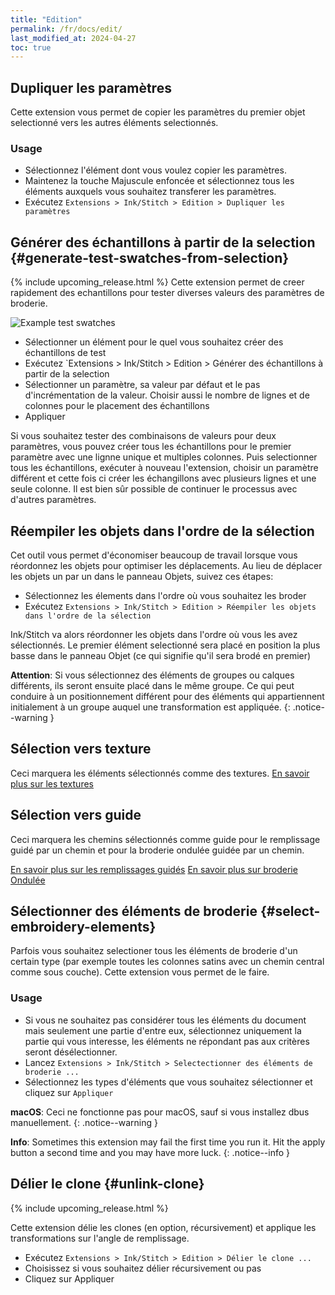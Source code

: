 ```yaml
---
title: "Edition"
permalink: /fr/docs/edit/
last_modified_at: 2024-04-27
toc: true
---
```

## Dupliquer les paramètres

Cette extension vous permet de copier les paramètres du premier objet selectionné vers les autres éléments selectionnés.


### Usage
* Sélectionnez l'élément dont vous voulez copier les paramètres.
* Maintenez la touche Majuscule enfoncée et sélectionnez tous les éléments auxquels vous souhaitez transferer les paramètres.
* Exécutez `Extensions > Ink/Stitch > Edition > Dupliquer les paramètres`

## Générer des échantillons à partir de la selection {#generate-test-swatches-from-selection}
{% include upcoming_release.html %} 
Cette extension permet de creer rapidement des echantillons pour  tester diverses valeurs des paramètres de broderie.

![Example test swatches](/assets/images/docs/test_swatches.png)

* Sélectionner un élément pour le quel vous souhaitez créer des échantillons de test
*  Exécutez `Extensions > Ink/Stitch > Edition > Générer des échantillons à partir de la selection
*  Sélectionner un paramètre, sa valeur par défaut et le pas d'incrémentation de la valeur. Choisir aussi le nombre de lignes et de colonnes pour le placement des échantillons
*  Appliquer

Si vous souhaitez tester des combinaisons de valeurs pour deux paramètres, vous pouvez créer tous les échantillons pour le premier paramètre avec une lignne unique et multiples  colonnes. Puis selectionner tous les échantillons, exécuter à nouveau l'extension, choisir un paramètre différent et cette fois ci créer les échangillons avec plusieurs lignes et une seule colonne. 
Il est bien sûr possible de continuer le processus avec d'autres paramètres.


## Réempiler les objets dans l'ordre de la sélection

Cet outil vous permet d'économiser beaucoup de travail lorsque vous réordonnez les objets pour optimiser les déplacements. Au lieu de déplacer les objets un par un dans le panneau Objets, suivez ces étapes:

* Sélectionnez les élements dans l'ordre où vous souhaitez les broder
* Exécutez `Extensions > Ink/Stitch > Edition > Réempiler les objets dans l'ordre de la sélection`

Ink/Stitch va alors réordonner les objets dans l'ordre où vous les avez sélectionnés. Le premier élément selectionné sera placé en position la plus basse dans le panneau Objet (ce qui signifie qu'il sera brodé en premier)

**Attention**:  Si vous sélectionnez des éléments de groupes ou calques différents, ils seront ensuite placé dans le même groupe. Ce qui peut conduire à un positionnement différent pour des  éléments qui appartiennent initialement à un groupe auquel une transformation est appliquée.
{: .notice--warning }

## Sélection vers texture

 Ceci marquera les éléments sélectionnés comme des textures.
[En savoir plus sur les textures](/fr/docs/stitches/patterns/)

## Sélection vers guide

Ceci marquera les chemins sélectionnés comme guide  pour le remplissage guidé par un chemin et pour la broderie ondulée guidée par un chemin.

[En savoir plus sur les remplissages guidés](/fr/docs/stitches/guided-fill/)
[En savoir plus sur broderie Ondulée](/fr/docs/stitches/ripple-fill/)


##  Sélectionner des éléments de broderie {#select-embroidery-elements}

Parfois vous souhaitez selectioner tous les éléments de broderie d'un certain type (par exemple toutes les colonnes satins avec un chemin central comme sous couche). Cette extension vous permet de le faire.

### Usage

* Si vous ne souhaitez pas considérer tous les éléments du document mais seulement une partie d'entre eux, sélectionnez uniquement la partie qui vous interesse, les éléments ne répondant pas aux critères seront désélectionner.
* Lancez `Extensions > Ink/Stitch > Selectectionner des éléments de broderie ...`
* Sélectionnez les types d'éléments que vous souhaitez sélectionner et cliquez sur `Appliquer`

**macOS**: Ceci ne fonctionne pas pour macOS, sauf si vous installez dbus manuellement.
{: .notice--warning }

**Info**: Sometimes this extension may fail the first time you run it. Hit the apply button a second time and you may have more luck.
{: .notice--info }

## Délier le clone {#unlink-clone}

{% include upcoming_release.html %}

Cette extension délie les clones  (en option, récursivement)  et applique les transformations sur l'angle de remplissage.

* Exécutez  `Extensions > Ink/Stitch > Edition > Délier le clone ...`
* Choisissez si vous souhaitez délier récursivement ou pas
* Cliquez sur Appliquer
